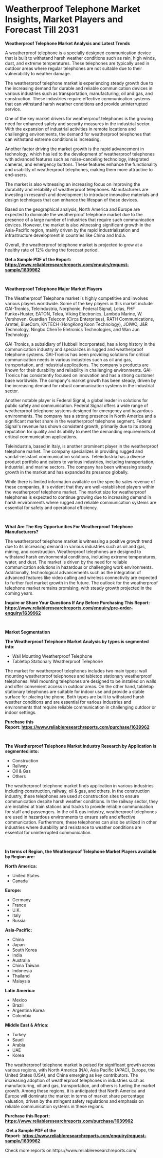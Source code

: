 <p><h1>Weatherproof Telephone Market Insights, Market Players and Forecast Till 2031</h1></p><p><strong>Weatherproof Telephone Market Analysis and Latest Trends</strong></p>
<p><p>A weatherproof telephone is a specially designed communication device that is built to withstand harsh weather conditions such as rain, high winds, dust, and extreme temperatures. These telephones are typically used in outdoor areas where regular telephones are not suitable due to their vulnerability to weather damage.</p><p>The weatherproof telephone market is experiencing steady growth due to the increasing demand for durable and reliable communication devices in various industries such as transportation, manufacturing, oil and gas, and construction. These industries require effective communication systems that can withstand harsh weather conditions and provide uninterrupted service.</p><p>One of the key market drivers for weatherproof telephones is the growing need for enhanced safety and security measures in the industrial sector. With the expansion of industrial activities in remote locations and challenging environments, the demand for weatherproof telephones that can withstand extreme conditions is increasing.</p><p>Another factor driving the market growth is the rapid advancement in technology, which has led to the development of weatherproof telephones with advanced features such as noise-canceling technology, integrated cameras, and emergency buttons. These features enhance the functionality and usability of weatherproof telephones, making them more attractive to end-users.</p><p>The market is also witnessing an increasing focus on improving the durability and reliability of weatherproof telephones. Manufacturers are investing in research and development to introduce innovative materials and design techniques that can enhance the lifespan of these devices.</p><p>Based on the geographical analysis, North America and Europe are expected to dominate the weatherproof telephone market due to the presence of a large number of industries that require such communication devices. However, the market is also witnessing significant growth in the Asia-Pacific region, mainly driven by the rapid industrialization and infrastructure development in countries like China and India.</p><p>Overall, the weatherproof telephone market is projected to grow at a healthy rate of 12% during the forecast period.</p></p>
<p><strong>Get a Sample PDF of the Report:&nbsp; <a href="https://www.reliableresearchreports.com/enquiry/request-sample/1639962">https://www.reliableresearchreports.com/enquiry/request-sample/1639962</a></strong></p>
<p>&nbsp;</p>
<p><strong>Weatherproof Telephone Major Market Players</strong></p>
<p><p>The Weatherproof Telephone market is highly competitive and involves various players worldwide. Some of the key players in this market include GAI-Tronics, Teleindustria, Norphonic, Federal Signal, Lelas, FHF Funke+Huster, EATON, Telea, Viking Electronics, Lambda Marine, W. Vershoven, Guardian Telecom (Circa Enterprises), RATH Communications, Armtel, BlueCom, KNTECH (HongKong Koon Technology), JOIWO, J&R Technology, Ningbo ChenTe Eletronics Technologies, and Wan Jun Technology.</p><p>GAI-Tronics, a subsidiary of Hubbell Incorporated, has a long history in the communication industry and specializes in rugged and weatherproof telephone systems. GAI-Tronics has been providing solutions for critical communication needs in various industries such as oil and gas, transportation, and industrial applications. The company's products are known for their durability and reliability in challenging environments. GAI-Tronics has consistently focused on innovation and has a strong customer base worldwide. The company's market growth has been steady, driven by the increasing demand for robust communication systems in the industrial sector.</p><p>Another notable player is Federal Signal, a global leader in solutions for public safety and communication. Federal Signal offers a wide range of weatherproof telephone systems designed for emergency and hazardous environments. The company has a strong presence in North America and a significant market share in the weatherproof telephone segment. Federal Signal's revenue has shown consistent growth, primarily due to its strong reputation for quality and its ability to meet the demanding requirements of critical communication applications.</p><p>Teleindustria, based in Italy, is another prominent player in the weatherproof telephone market. The company specializes in providing rugged and vandal-resistant communication solutions. Teleindustria has a diverse product portfolio and caters to various industries, including transportation, industrial, and marine sectors. The company has been witnessing steady growth in the market and has expanded its presence globally.</p><p>While there is limited information available on the specific sales revenue of these companies, it is evident that they are well-established players within the weatherproof telephone market. The market size for weatherproof telephones is expected to continue growing due to increasing demand in harsh environments where rugged and reliable communication systems are essential for safety and operational efficiency.</p></p>
<p>&nbsp;</p>
<p><strong>What Are The Key Opportunities For Weatherproof Telephone Manufacturers?</strong></p>
<p><p>The weatherproof telephone market is witnessing a positive growth trend due to its increasing demand in various industries such as oil and gas, mining, and construction. Weatherproof telephones are designed to withstand harsh environmental conditions, including extreme temperatures, water, and dust. The market is driven by the need for reliable communication solutions in hazardous or challenging work environments. Additionally, technological advancements such as the integration of advanced features like video calling and wireless connectivity are expected to further fuel market growth in the future. The outlook for the weatherproof telephone market remains promising, with steady growth projected in the coming years.</p></p>
<p><strong>Inquire or Share Your Questions If Any Before Purchasing This Report: <a href="https://www.reliableresearchreports.com/enquiry/pre-order-enquiry/1639962">https://www.reliableresearchreports.com/enquiry/pre-order-enquiry/1639962</a></strong></p>
<p>&nbsp;</p>
<p><strong>Market Segmentation</strong></p>
<p><strong>The Weatherproof Telephone Market Analysis by types is segmented into:</strong></p>
<p><ul><li>Wall Mounting Weatherproof Telephone</li><li>Tabletop Stationary Weatherproof Telephone</li></ul></p>
<p><p>The market for weatherproof telephones includes two main types: wall mounting weatherproof telephones and tabletop stationary weatherproof telephones. Wall mounting telephones are designed to be installed on walls and offer convenient access in outdoor areas. On the other hand, tabletop stationary telephones are suitable for indoor use and provide a stable surface for placing the phone. Both types are built to withstand harsh weather conditions and are essential for various industries and environments that require reliable communication in challenging outdoor or indoor settings.</p></p>
<p><strong>Purchase this Report:&nbsp;<a href="https://www.reliableresearchreports.com/purchase/1639962">https://www.reliableresearchreports.com/purchase/1639962</a></strong></p>
<p>&nbsp;</p>
<p><strong>The Weatherproof Telephone Market Industry Research by Application is segmented into:</strong></p>
<p><ul><li>Construction</li><li>Railway</li><li>Oil & Gas</li><li>Others</li></ul></p>
<p><p>The weatherproof telephone market finds application in various industries including construction, railway, oil & gas, and others. In the construction industry, these telephones are used at construction sites to ensure communication despite harsh weather conditions. In the railway sector, they are installed at train stations and tracks to provide reliable communication for staff and passengers. In the oil & gas industry, weatherproof telephones are used in hazardous environments to ensure safe and effective communication. Furthermore, these telephones can also be utilized in other industries where durability and resistance to weather conditions are essential for uninterrupted communication.</p></p>
<p>&nbsp;</p>
<p><strong>In terms of Region, the Weatherproof Telephone Market Players available by Region are:</strong></p>
<p>
    <p> <strong> North America: </strong>
        <ul>
            <li>United States</li>
            <li>Canada</li>
        </ul>
        </p> 
    <p> <strong> Europe: </strong>
        <ul>
            <li>Germany</li>
            <li>France</li>
            <li>U.K.</li>
            <li>Italy</li>
            <li>Russia</li>
        </ul>
        </p> 
    <p> <strong> Asia-Pacific: </strong>
        <ul>
            <li>China</li>
            <li>Japan</li>
            <li>South Korea</li>
            <li>India</li>
            <li>Australia</li>
            <li>China Taiwan</li>
            <li>Indonesia</li>
            <li>Thailand</li>
            <li>Malaysia</li>
        </ul>
        </p> 
    <p> <strong> Latin America: </strong>
        <ul>
            <li>Mexico</li>
            <li>Brazil</li>
            <li>Argentina Korea</li>
            <li>Colombia</li>
        </ul>
        </p> 
    <p> <strong> Middle East & Africa: </strong>
        <ul>
            <li>Turkey</li>
            <li>Saudi</li>
            <li>Arabia</li>
            <li>UAE</li>
            <li>Korea</li>
        </ul>
    </p>
    </p>
<p><p>The weatherproof telephone market is poised for significant growth across various regions, with North America (NA), Asia Pacific (APAC), Europe, the United States (USA), and China emerging as key contributors. The increasing adoption of weatherproof telephones in industries such as manufacturing, oil and gas, transportation, and others is fueling the market growth. Among these regions, it is anticipated that North America and Europe will dominate the market in terms of market share percentage valuation, driven by the stringent safety regulations and emphasis on reliable communication systems in these regions.</p></p>
<p><strong>Purchase this Report: <a href="https://www.reliableresearchreports.com/purchase/1639962">https://www.reliableresearchreports.com/purchase/1639962</a></strong></p>
<p>&nbsp;<strong>Get a Sample PDF of the Report:&nbsp;&nbsp;<a href="https://www.reliableresearchreports.com/enquiry/request-sample/1639962">https://www.reliableresearchreports.com/enquiry/request-sample/1639962</a></strong></p>
<p><strong></strong></p>
<p>Check more reports on https://www.reliableresearchreports.com/</p>